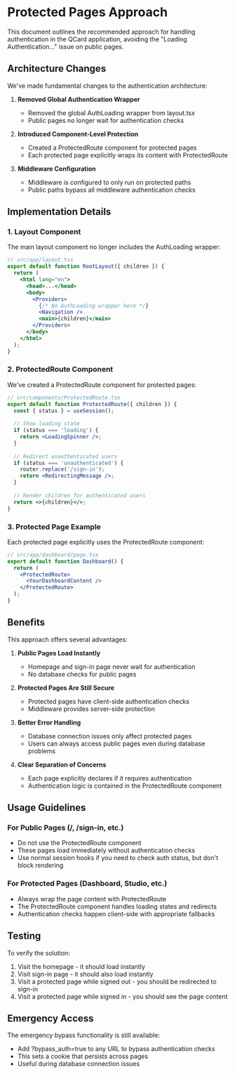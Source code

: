 # Protected Pages Approach

This document outlines the recommended approach for handling authentication in the QCard application, avoiding the "Loading Authentication..." issue on public pages.

## Architecture Changes

We've made fundamental changes to the authentication architecture:

1. **Removed Global Authentication Wrapper**
   - Removed the global AuthLoading wrapper from layout.tsx
   - Public pages no longer wait for authentication checks

2. **Introduced Component-Level Protection**
   - Created a ProtectedRoute component for protected pages
   - Each protected page explicitly wraps its content with ProtectedRoute

3. **Middleware Configuration**
   - Middleware is configured to only run on protected paths
   - Public paths bypass all middleware authentication checks

## Implementation Details

### 1. Layout Component

The main layout component no longer includes the AuthLoading wrapper:

```jsx
// src/app/layout.tsx
export default function RootLayout({ children }) {
  return (
    <html lang="en">
      <head>...</head>
      <body>
        <Providers>
          {/* No AuthLoading wrapper here */}
          <Navigation />
          <main>{children}</main>
        </Providers>
      </body>
    </html>
  );
}
```

### 2. ProtectedRoute Component

We've created a ProtectedRoute component for protected pages:

```jsx
// src/components/ProtectedRoute.tsx
export default function ProtectedRoute({ children }) {
  const { status } = useSession();
  
  // Show loading state
  if (status === 'loading') {
    return <LoadingSpinner />;
  }
  
  // Redirect unauthenticated users
  if (status === 'unauthenticated') {
    router.replace('/sign-in');
    return <RedirectingMessage />;
  }
  
  // Render children for authenticated users
  return <>{children}</>;
}
```

### 3. Protected Page Example

Each protected page explicitly uses the ProtectedRoute component:

```jsx
// src/app/dashboard/page.tsx
export default function Dashboard() {
  return (
    <ProtectedRoute>
      <YourDashboardContent />
    </ProtectedRoute>
  );
}
```

## Benefits

This approach offers several advantages:

1. **Public Pages Load Instantly**
   - Homepage and sign-in page never wait for authentication
   - No database checks for public pages

2. **Protected Pages Are Still Secure**
   - Protected pages have client-side authentication checks
   - Middleware provides server-side protection

3. **Better Error Handling**
   - Database connection issues only affect protected pages
   - Users can always access public pages even during database problems

4. **Clear Separation of Concerns**
   - Each page explicitly declares if it requires authentication
   - Authentication logic is contained in the ProtectedRoute component

## Usage Guidelines

### For Public Pages (/, /sign-in, etc.)

- Do not use the ProtectedRoute component
- These pages load immediately without authentication checks
- Use normal session hooks if you need to check auth status, but don't block rendering

### For Protected Pages (Dashboard, Studio, etc.)

- Always wrap the page content with ProtectedRoute
- The ProtectedRoute component handles loading states and redirects
- Authentication checks happen client-side with appropriate fallbacks

## Testing

To verify the solution:

1. Visit the homepage - it should load instantly
2. Visit sign-in page - it should also load instantly
3. Visit a protected page while signed out - you should be redirected to sign-in
4. Visit a protected page while signed in - you should see the page content

## Emergency Access

The emergency bypass functionality is still available:
- Add ?bypass_auth=true to any URL to bypass authentication checks
- This sets a cookie that persists across pages
- Useful during database connection issues